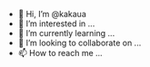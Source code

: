 - 👋 Hi, I’m @kakaua
- 👀 I’m interested in ...
- 🌱 I’m currently learning ...
- 💞️ I’m looking to collaborate on ...
- 📫 How to reach me ...

<!---
kakaua/kakaua is a ✨ special ✨ repository because its `README.md` (this file) appears on your GitHub profile.
You can click the Preview link to take a look at your changes.
--->
